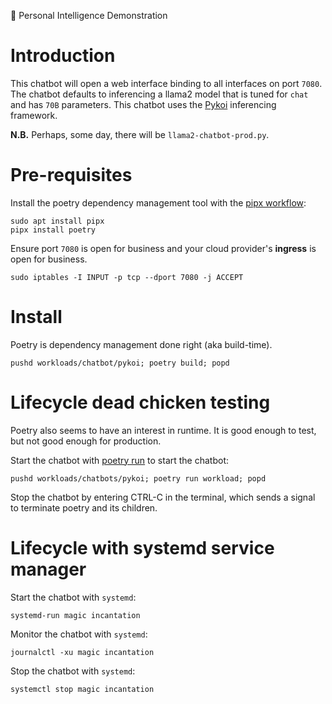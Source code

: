 🚀 Personal Intelligence Demonstration

# Introduction

This chatbot will open a web interface binding to all interfaces on port `7080`. The chatbot
defaults to inferencing a llama2 model that is tuned for `chat` and has `70B` parameters. This
chatbot uses the [Pykoi](https://github.com/CambioML/pykoi) inferencing framework.

**N.B.** Perhaps, some day, there will be `llama2-chatbot-prod.py`.

# Pre-requisites

Install the poetry dependency management tool with the [pipx workflow](https://python-poetry.org/docs/#installing-with-pipx):

```console
sudo apt install pipx
pipx install poetry
```

Ensure port `7080` is open for business and your cloud provider's **ingress** is open for business.

```console
sudo iptables -I INPUT -p tcp --dport 7080 -j ACCEPT
```

# Install

Poetry is dependency management done right (aka build-time).

```console
pushd workloads/chatbot/pykoi; poetry build; popd
```


# Lifecycle dead chicken testing

Poetry also seems to have an interest in runtime. It is good enough to test, but not
good enough for production.

Start the chatbot with [poetry run](https://python-poetry.org/docs/basic-usage/#using-poetry-run) to start the chatbot:

```console
pushd workloads/chatbots/pykoi; poetry run workload; popd
```

Stop the chatbot by entering CTRL-C in the terminal, which sends a signal to terminate poetry and its children.


# Lifecycle with systemd service manager

Start the chatbot with `systemd`:

```console
systemd-run magic incantation
```

Monitor the chatbot with `systemd`:

```console
journalctl -xu magic incantation
```

Stop the chatbot with `systemd`:

```console
systemctl stop magic incantation
```

